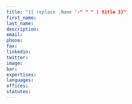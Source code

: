 ```yaml
---
title: "{{ replace .Name "-" " " | title }}"
first_name:
last_name:
description:
email:
phone:
fax:
linkedin:
twitter:
image:
bar:
expertises:
languages:
offices:
statutes:
---
```

